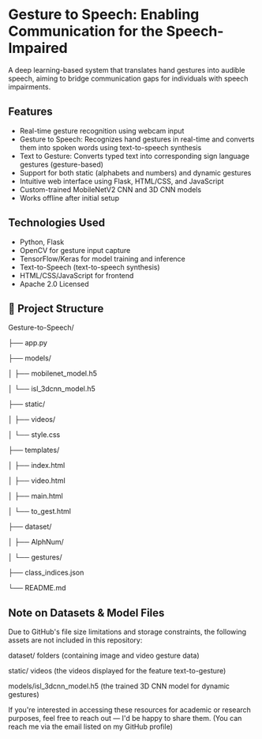 # Gesture to Speech: Enabling Communication for the Speech-Impaired

A deep learning-based system that translates hand gestures into audible speech, aiming to bridge communication gaps for individuals with speech impairments.

## Features

- Real-time gesture recognition using webcam input
- Gesture to Speech: Recognizes hand gestures in real-time and converts them into spoken words using text-to-speech synthesis
- Text to Gesture: Converts typed text into corresponding sign language gestures (gesture-based)
- Support for both static (alphabets and numbers) and dynamic gestures
- Intuitive web interface using Flask, HTML/CSS, and JavaScript
- Custom-trained MobileNetV2 CNN and 3D CNN models
- Works offline after initial setup

## Technologies Used

- Python, Flask
- OpenCV for gesture input capture
- TensorFlow/Keras for model training and inference
- Text-to-Speech (text-to-speech synthesis)
- HTML/CSS/JavaScript for frontend
- Apache 2.0 Licensed

## 📁 Project Structure

Gesture-to-Speech/

├── app.py

├── models/

│ ├── mobilenet_model.h5

│ └── isl_3dcnn_model.h5

├── static/

│ ├── videos/

│ └── style.css

├── templates/

│ ├── index.html

│ ├── video.html

│ ├── main.html

│ └── to_gest.html

├── dataset/

│ ├── AlphNum/

│ └── gestures/

├── class_indices.json

└── README.md

## Note on Datasets & Model Files
Due to GitHub's file size limitations and storage constraints, the following assets are not included in this repository:

dataset/ folders (containing image and video gesture data)

static/ videos (the videos displayed for the feature text-to-gesture)

models/isl_3dcnn_model.h5 (the trained 3D CNN model for dynamic gestures)

If you're interested in accessing these resources for academic or research purposes, feel free to reach out — I'd be happy to share them. (You can reach me via the email listed on my GitHub profile)
